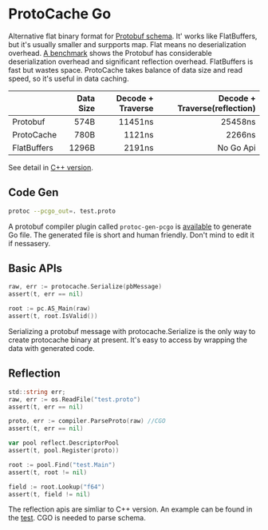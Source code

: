 # ProtoCache Go

Alternative flat binary format for [Protobuf schema](https://protobuf.dev/programming-guides/proto3/). It' works like FlatBuffers, but it's usually smaller and surpports map. Flat means no deserialization overhead. [A benchmark](test/benchmark) shows the Protobuf has considerable deserialization overhead and significant reflection overhead. FlatBuffers is fast but wastes space. ProtoCache takes balance of data size and read speed, so it's useful in data caching.

|  | Data Size | Decode + Traverse | Decode + Traverse(reflection) |
|:-----|----:|-----:|-----:|
| Protobuf | 574B | 11451ns | 25458ns |
| ProtoCache  | 780B  | 1121ns | 2266ns |
| FlatBuffers | 1296B | 2191ns | No Go Api |

See detail in [C++ version](https://github.com/peterrk/protocache).

## Code Gen
```sh
protoc --pcgo_out=. test.proto
```
A protobuf compiler plugin called `protoc-gen-pcgo` is [available](cmd/protoc-gen-pcgo) to generate Go file. The generated file is short and human friendly. Don't mind to edit it if nessasery.

## Basic APIs
```go
raw, err := protocache.Serialize(pbMessage)
assert(t, err == nil)

root := pc.AS_Main(raw)
assert(t, root.IsValid())
```
Serializing a protobuf message with protocache.Serialize is the only way to create protocache binary at present. It's easy to access by wrapping the data with generated code.

## Reflection
```go
std::string err;
raw, err := os.ReadFile("test.proto")
assert(t, err == nil)

proto, err := compiler.ParseProto(raw) //CGO
assert(t, err == nil)

var pool reflect.DescriptorPool
assert(t, pool.Register(proto))

root := pool.Find("test.Main")
assert(t, root != nil)

field := root.Lookup("f64")
assert(t, field != nil)
```
The reflection apis are simliar to C++ version. An example can be found in the [test](test/reflect_test.go). CGO is needed to parse schema.